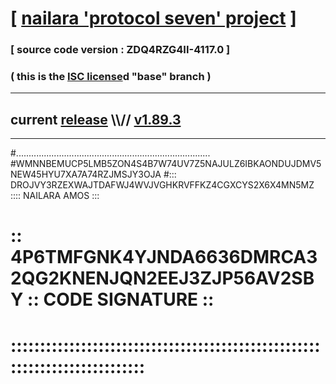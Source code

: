 
# [ [nailara 'protocol seven' project](http://nailara.network/) ]

### [ source code version : ZDQ4RZG4II-4117.0 ]

### ( this is the [ISC license](license)d "base" branch )
---
## current [release](https://github.com/nailara-technologies/protocol-7/releases) \\\\// [v1.89.3](https://github.com/nailara-technologies/protocol-7/releases/tag/v1.89.3)
---

#.............................................................................
#WMNNBEMUCP5LMB5ZON4S4B7W74UV7Z5NAJULZ6IBKAONDUJDMV5NEW45HYU7XA7A74RZJMSJY3OJA
#::: DROJVY3RZEXWAJTDAFWJ4WVJVGHKRVFFKZ4CGXCYS2X6X4MN5MZ :::: NAILARA AMOS :::
# :: 4P6TMFGNK4YJNDA6636DMRCA32QG2KNENJQN2EEJ3ZJP56AV2SBY :: CODE SIGNATURE ::
# ::::::::::::::::::::::::::::::::::::::::::::::::::::::::::::::::::::::::::::
